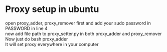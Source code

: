 # Proxy setup in ubuntu

open proxy_adder, proxy_remover first and add your sudo password in PASSWORD in line 4 <br>
now add file path to proxy_setter.py in both proxy_adder and proxy_remover <br>
Now just do bash proxy_adder <br>
It will set proxy everywhere in your computer
